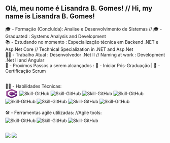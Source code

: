 ## Olá, meu nome é Lisandra B. Gomes! // Hi, my name is Lisandra B. Gomes!

   🎓 - Formação (Concluída): Analise e Desenvolvimento de Sistemas // 🎓 - Graduated : Systems Analysis and Development
   </br>
   📚 - Estudando no momento : Especialização técnica em Backend .NET e Asp.Net Core // Technical Specialization in .NET and Asp.Net
   </br>
   👩‍💻 - Trabalho Atual : Desenvolvedor .Net II // Naming at work : Development .Net II and Angular
   </br>
   🚀 - Proximos Passos a serem alcançados : 🧩 - Iniciar Pós-Graduação | 📜 - Certificação Scrum </br>

<div style="display: inline_block"><br>             
🤹‍♀️ - Habilidades Técnicas: </br>
  <img align="center" alt="Skill-Csharp" height="30" width="40" name="C#"
    src="https://raw.githubusercontent.com/devicons/devicon/master/icons/csharp/csharp-original.svg">
  <img align="center" alt="Skill-GitHub" height="30" width="40" name="Git"
    src="https://cdn.jsdelivr.net/gh/devicons/devicon/icons/git/git-plain-wordmark.svg" />
  <img align="center" alt="Skill-GitHub" height="30" width="40" name="Sql Server"
    src="https://cdn.jsdelivr.net/gh/devicons/devicon/icons/microsoftsqlserver/microsoftsqlserver-plain-wordmark.svg" /> 
  <img align="center" alt="Skill-GitHub" height="30" width="40" name=".Net and Asp.Net"
    src="https://cdn.jsdelivr.net/gh/devicons/devicon/icons/dot-net/dot-net-plain-wordmark.svg" />
  <img  align="center" alt="Skill-GitHub" height="30" width="40" name=".Net Core and Asp.Net Core"
    src="https://cdn.jsdelivr.net/gh/devicons/devicon/icons/dotnetcore/dotnetcore-original.svg" />
  <img align="center" alt="Skill-GitHub" height="30" width="40" name="Azure"
    src="https://cdn.jsdelivr.net/gh/devicons/devicon/icons/azure/azure-original-wordmark.svg" />
  <img align="center" alt="Skill-GitHub" height="30" width="40" name="Oracle PL/Sql"
    src="https://cdn.jsdelivr.net/gh/devicons/devicon/icons/oracle/oracle-original.svg" />
  <img align="center" alt="Skill-GitHub" height="30" width="40" name="Docker"
    src="https://cdn.jsdelivr.net/gh/devicons/devicon/icons/docker/docker-original-wordmark.svg" />
   <img align="center" alt="Skill-GitHub" height="30" width="40" name="Jenkins"
    src="ttps://cdn.jsdelivr.net/gh/devicons/devicon@latest/icons/jenkins/jenkins-original.svg" />
</div>

</br>

<div>
🛠 - Ferramentas agile utilizadas: //Agile tools: </br>
  <img align="center" alt="Skill-GitHub" height="30" width="40" name="Jira"
     src="https://cdn.jsdelivr.net/gh/devicons/devicon/icons/jira/jira-original-wordmark.svg" />
  <img align="center" alt="Skill-GitHub" height="30" width="40" name="Trello"
     src="https://cdn.jsdelivr.net/gh/devicons/devicon/icons/trello/trello-plain-wordmark.svg" />    
   <img align="center" alt="Skill-GitHub" height="30" width="40" name="Azure DevOps"
      src="https://code.benco.io/icon-collection/azure-icons/Azure-DevOps.svg"/>
</div>

  ##

  <div> 
  <a href = "mailto:lisandragomes53@gmail.com"><img src="https://img.shields.io/badge/-Gmail-%23333?style=for-the-badge&logo=gmail&logoColor=white" target="_blank"></a>
  <a href="https://www.linkedin.com/in/lisandra-gomes-877285111/" target="_blank"><img src="https://img.shields.io/badge/-LinkedIn-%230077B5?style=for-the-badge&logo=linkedin&logoColor=white" target="_blank"></a>   
</div>
